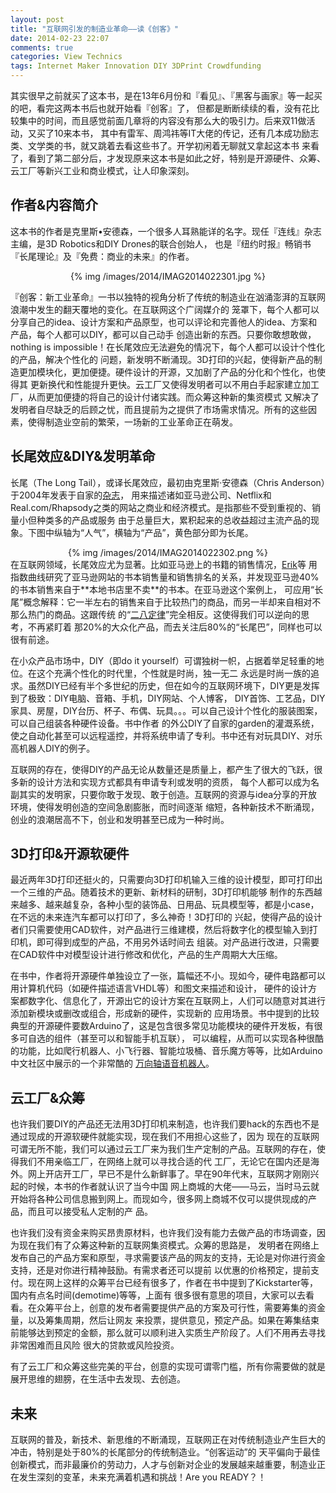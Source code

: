 ```yaml
---
layout: post
title: "互联网引发的制造业革命——读《创客》"
date: 2014-02-23 22:07
comments: true
categories: View Technics
tags: Internet Maker Innovation DIY 3DPrint Crowdfunding
---
```

<p>其实很早之前就买了这本书，是在13年6月份和『看见』、『黑客与画家』等一起买的吧，看完这两本书后也就开始看『创客』了，
但都是断断续续的看，没有花比较集中的时间，而且感觉前面几章将的内容没有那么大的吸引力。后来双11做活动，又买了10来本书，
其中有雷军、周鸿祎等IT大佬的传记，还有几本成功励志类、文学类的书，就又跳着去看这些书了。开学初闲着无聊就又拿起这本书
来看了，看到了第二部分后，才发现原来这本书是如此之好，特别是开源硬件、众筹、云工厂等新兴工业和商业模式，让人印象深刻。</p>

<h2>作者&内容简介</h2>
<p>这本书的作者是克里斯•安德森，一个很多人耳熟能详的名字。现任『连线』杂志主编，是3D Robotics和DIY Drones的联合创始人，
也是『纽约时报』畅销书『长尾理论』及『免费：商业的未来』的作者。</p>
<center>{% img /images/2014/IMAG2014022301.jpg %}</center>
<p>『创客：新工业革命』一书以独特的视角分析了传统的制造业在汹涌澎湃的互联网浪潮中发生的翻天覆地的变化。在互联网这个广阔媒介的
笼罩下，每个人都可以分享自己的idea、设计方案和产品原型，也可以评论和完善他人的idea、方案和产品，每个人都可以DIY，都可以自己动手
创造出新的东西。只要你敢想敢做，nothing is impossible！在长尾效应无法避免的情况下，每个人都可以设计个性化的产品，解决个性化的
问题，新发明不断涌现。3D打印的兴起，使得新产品的制造更加模块化，更加便捷。硬件设计的开源，又加剧了产品的分化和个性化，也使得其
更新换代和性能提升更快。云工厂又使得发明者可以不用白手起家建立加工厂，从而更加便捷的将自己的设计付诸实践。而众筹这种新的集资模式
又解决了发明者自尽缺乏的后顾之忧，而且提前为之提供了市场需求情况。所有的这些因素，使得制造业空前的繁荣，一场新的工业革命正在萌发。</p>
<!--more-->

<h2>长尾效应&DIY&发明革命</h2>
<p>长尾（The Long Tail），或译长尾效应，最初由克里斯·安德森（Chris Anderson）于2004年发表于自家的<a href="http://www.wired.com/wired/archive/12.10/tail.html">杂志</a>，
用来描述诸如亚马逊公司、Netflix和Real.com/Rhapsody之类的网站之商业和经济模式。是指那些不受到重视的、销量小但种类多的产品或服务
由于总量巨大，累积起来的总收益超过主流产品的现象。下图中纵轴为“人气”，横轴为“产品”，黄色部分即为长尾。
<center>{% img /images/2014/IMAG2014022302.png %}</center>
在互联网领域，长尾效应尤为显著。比如亚马逊上的书籍的销售情况，<a href="http://papers.ssrn.com/sol3/papers.cfm?abstract_id=400940">Erik</a>等
用指数曲线研究了亚马逊网站的书本销售量和销售排名的关系，并发现亚马逊40%的书本销售来自于**本地书店里不卖**的书本。在亚马逊这个案例上，
可应用“长尾”概念解释：它一半左右的销售来自于比较热门的商品，而另一半却来自相对不那么热门的商品。这跟传统
的“<a href="http://zh.wikipedia.org/wiki/%E4%BA%8C%E5%85%AB%E5%AE%9A%E5%BE%8B">二八定律</a>”完全相反。这使得我们可以逆向的思考，不再紧盯着
那20%的大众化产品，而去关注后80%的“长尾巴”，同样也可以很有前途。</p>
<p>在小众产品市场中，DIY（即do it yourself）可谓独树一帜，占据着举足轻重的地位。在这个充满个性化的时代里，个性就是时尚，独一无二
永远是时尚一族的追求。虽然DIY已经有半个多世纪的历史，但在如今的互联网环境下，DIY更是发挥到了极致：DIY电脑、音箱、手机，DIY网站、个人博客，
DIY首饰、工艺品，DIY家具、房屋，DIY台历、杯子、布偶、玩具。。。可以自己设计个性化的服装图案，可以自己组装各种硬件设备。书中作者
的外公DIY了自家的garden的灌溉系统，使之自动化甚至可以远程遥控，并将系统申请了专利。书中还有对玩具DIY、对乐高机器人DIY的例子。</p>
<p>互联网的存在，使得DIY的产品无论从数量还是质量上，都产生了很大的飞跃，很多新的设计方法和实现方式都具有申请专利或发明的资质，
每个人都可以成为名副其实的发明家，只要你敢于发现、敢于创造。互联网的资源与idea分享的开放环境，使得发明创造的空间急剧膨胀，而时间逐渐
缩短，各种新技术不断涌现，创业的浪潮居高不下，创业和发明甚至已成为一种时尚。</p>

<h2>3D打印&开源软硬件</h2>
<p>最近两年3D打印还挺火的，只需要向3D打印机输入三维的设计模型，即可打印出一个三维的产品。随着技术的更新、新材料的研制，3D打印机能够
制作的东西越来越多、越来越复杂，各种小型的装饰品、日用品、玩具模型等，都是小case，在不远的未来连汽车都可以打印了，多么神奇！3D打印的
兴起，使得产品的设计者们只需要使用CAD软件，对产品进行三维建模，然后将数字化的模型输入到打印机，即可得到成型的产品，不用另外话时间去
组装。对产品进行改进，只需要在CAD软件中对模型设计进行修改和优化，产品的生产周期大大压缩。</p>
<p>在书中，作者将开源硬件单独设立了一张，篇幅还不小。现如今，硬件电路都可以用计算机代码（如硬件描述语言VHDL等）和图文来描述和设计，
硬件的设计方案都数字化、信息化了，开源出它的设计方案在互联网上，人们可以随意对其进行添加新模块或删改或组合，形成新的硬件，实现新的
应用场景。书中提到的比较典型的开源硬件要数Arduino了，这是包含很多常见功能模块的硬件开发板，有很多可自选的组件（甚至可以和智能手机互联），
可以编程，从而可以实现各种很酷的功能，比如爬行机器人、小飞行器、智能垃圾桶、音乐魔方等等，比如Arduino中文社区中展示的一个非常酷的
<a href="http://www.arduino.cn/article-3-1.html">万向轴语音机器人</a>。</p>

<h2>云工厂&众筹</h2>
<p>也许我们要DIY的产品还无法用3D打印机来制造，也许我们要hack的东西也不是通过现成的开源软硬件就能实现，现在我们不用担心这些了，因为
现在的互联网可谓无所不能，我们可以通过云工厂来为我们生产定制的产品。互联网的存在，使得我们不用亲临工厂，在网络上就可以寻找合适的代
工厂，无论它在国内还是海外。网上开店开工厂，早已不是什么新鲜事了。早在90年代末，互联网才刚刚兴起的时候，本书的作者就认识了当今中国
网上商城的大佬——马云，当时马云就开始将各种公司信息搬到网上。而现如今，很多网上商城不仅可以提供现成的产品，而且可以接受私人定制的产
品。</p>
<p>也许我们没有资金来购买昂贵原材料，也许我们没有能力去做产品的市场调查，因为现在我们有了众筹这种新的互联网集资模式。众筹的思路是，
发明者在网络上发布自己的产品方案和原型，寻求需要该产品的网友的支持，无论是对你进行资金支持，还是对你进行精神鼓励。有需求者还可以提前
以优惠的价格预定，提前支付。现在网上这样的众筹平台已经有很多了，作者在书中提到了Kickstarter等，国内有点名时间(demotime)等等，上面有
很多很有意思的项目，大家可以去看看。在众筹平台上，创意的发布者需要提供产品的方案及可行性，需要筹集的资金量，以及筹集周期，然后让网友
来投票，提供意见，预定产品。如果在筹集结束前能够达到预定的金额，那么就可以顺利进入实质生产阶段了。人们不用再去寻找非常困难而且风险
很大的贷款或风险投资。</p>
<p>有了云工厂和众筹这些完美的平台，创意的实现可谓零门槛，所有你需要做的就是展开思维的翅膀，在生活中去发现、去创造。</p>

<h2>未来</h2>
<p>互联网的普及，新技术、新思维的不断涌现，互联网正在对传统制造业产生巨大的冲击，特别是处于80%的长尾部分的传统制造业。“创客运动”的
天平偏向于最佳创新模式，而非最廉价的劳动力，人才与创新对企业的发展越来越重要，制造业正在发生深刻的变革，未来充满着机遇和挑战！Are you READY？！</p>

